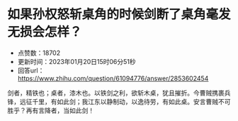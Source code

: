 # 如果孙权怒斩桌角的时候剑断了桌角毫发无损会怎样？
- 点赞数：18702
- 更新时间：2023年01月20日15时06分51秒
- 回答url：https://www.zhihu.com/question/61094776/answer/2853602454
<body>
 <p data-pid="-fFNq-f7">剑者，精铁也；桌者，漆木也。以铁剑之利，欲斩木桌，犹且摧折。今曹贼携裹兵锋，远征千里，有如此剑；我江东以静制动，以逸待劳，有如此桌。安言曹贼不可胜乎？再有言降者，当如此剑！</p>
</body>